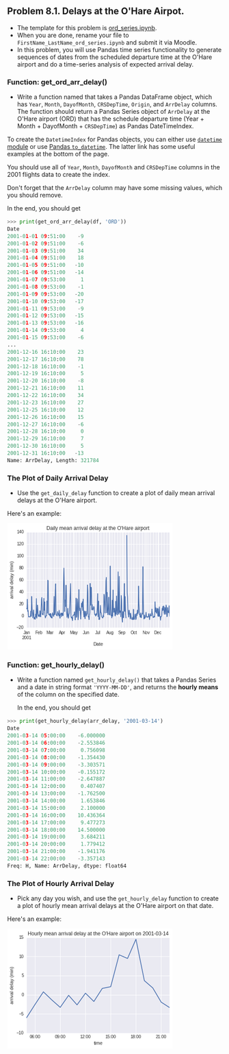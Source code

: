 ## Problem 8.1. Delays at the O'Hare Airpot.

- The template for this problem is [ord_series.ipynb](ord_series.ipynb).
- When you are done, rename your file to `FirstName_LastName_ord_series.ipynb`
  and submit it via Moodle.
- In this problem, you will use Pandas time series functionality
  to generate sequences of dates from the scheduled departure time at the
  O'Hare airport
  and do a time-series analysis of expected arrival delay.

### Function: get\_ord\_arr\_delay()

- Write a function named that takes a Pandas DataFrame object,
  which has `Year`, `Month`, `DayofMonth`, `CRSDepTime`, `Origin`, and
  `ArrDelay` columns.
  The function should return a Pandas Series object of `ArrDelay` at the
  O'Hare airport (ORD) that
  has the schedule departure time (Year + Month + DayofMonth +
  `CRSDepTime`) as Pandas DateTimeIndex.
        
To create the `DatetimeIndex` for Pandas objects, you can either
  use [`datetime` module](https://docs.python.org/3.4/library/datetime.html)
  or use [Pandas `to_datetime`](http://pandas.pydata.org/pandas-docs/dev/generated/pandas.tseries.tools.to_datetime.html).
  The latter link has some useful examples at the bottom of the page.
                
You should use all of `Year`, `Month`, `DayofMonth` and `CRSDepTime` columns
  in the 2001 flights data to create the index.
                    
Don't forget that the `ArrDelay` column may have some missing values,
  which you should remove.

In the end, you should get

```python
>>> print(get_ord_arr_delay(df, 'ORD'))
Date
2001-01-01 09:51:00    -9
2001-01-02 09:51:00    -6
2001-01-03 09:51:00    34
2001-01-04 09:51:00    18
2001-01-05 09:51:00   -10
2001-01-06 09:51:00   -14
2001-01-07 09:53:00     1
2001-01-08 09:53:00    -1
2001-01-09 09:53:00   -20
2001-01-10 09:53:00   -17
2001-01-11 09:53:00    -9
2001-01-12 09:53:00   -15
2001-01-13 09:53:00   -16
2001-01-14 09:53:00     4
2001-01-15 09:53:00    -6
...
2001-12-16 16:10:00    23
2001-12-17 16:10:00    78
2001-12-18 16:10:00    -1
2001-12-19 16:10:00     5
2001-12-20 16:10:00    -8
2001-12-21 16:10:00    11
2001-12-22 16:10:00    34
2001-12-23 16:10:00    27
2001-12-25 16:10:00    12
2001-12-26 16:10:00    15
2001-12-27 16:10:00    -6
2001-12-28 16:10:00     0
2001-12-29 16:10:00     7
2001-12-30 16:10:00     5
2001-12-31 16:10:00   -13
Name: ArrDelay, Length: 321784
```

### The Plot of Daily Arrival Delay

- Use the `get_daily_delay` function to create a plot of daily
  mean arrival delays at the O'Hare airport.

Here's an example:

![Daily mean arrival delays at ORD](daily_delay.png)

### Function: get\_hourly\_delay()

- Write a function named `get_hourly_delay()` that takes a Pandas Series
  and a date in string format `'YYYY-MM-DD'`,
  and returns the **hourly means** of the column on the specified date.
      
  In the end, you should get

```python
>>> print(get_hourly_delay(arr_delay, '2001-03-14')
Date
2001-03-14 05:00:00    -6.000000
2001-03-14 06:00:00    -2.553846
2001-03-14 07:00:00     0.756098
2001-03-14 08:00:00    -1.354430
2001-03-14 09:00:00    -3.303571
2001-03-14 10:00:00    -0.155172
2001-03-14 11:00:00    -2.647887
2001-03-14 12:00:00     0.407407
2001-03-14 13:00:00    -1.762500
2001-03-14 14:00:00     1.653846
2001-03-14 15:00:00     2.100000
2001-03-14 16:00:00    10.436364
2001-03-14 17:00:00     9.477273
2001-03-14 18:00:00    14.500000
2001-03-14 19:00:00     3.684211
2001-03-14 20:00:00     1.779412
2001-03-14 21:00:00    -1.941176
2001-03-14 22:00:00    -3.357143
Freq: H, Name: ArrDelay, dtype: float64
```

### The Plot of Hourly Arrival Delay

- Pick any day you wish, and use the `get_hourly_delay` function to
  create a plot of hourly mean arrival delays at the O'Hare airport
  on that date.

Here's an example:

![Hourly mean arrival delays at ORD on 2001-03-14](hourly_delay.png)

